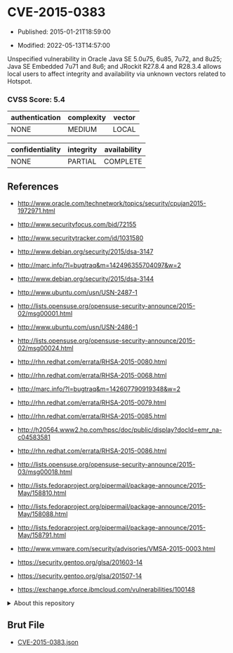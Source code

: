 # CVE-2015-0383

- Published: 2015-01-21T18:59:00

- Modified: 2022-05-13T14:57:00

Unspecified vulnerability in Oracle Java SE 5.0u75, 6u85, 7u72, and 8u25; Java SE Embedded 7u71 and 8u6; and JRockit R27.8.4 and R28.3.4 allows local users to affect integrity and availability via unknown vectors related to Hotspot.

### CVSS Score: **5.4**

| authentication | complexity | vector |
| --- | --- | --- |
| NONE | MEDIUM | LOCAL |

| confidentiality | integrity | availability |
| --- | --- | --- |
| NONE | PARTIAL | COMPLETE |

## References

* http://www.oracle.com/technetwork/topics/security/cpujan2015-1972971.html

* http://www.securityfocus.com/bid/72155

* http://www.securitytracker.com/id/1031580

* http://www.debian.org/security/2015/dsa-3147

* http://marc.info/?l=bugtraq&m=142496355704097&w=2

* http://www.debian.org/security/2015/dsa-3144

* http://www.ubuntu.com/usn/USN-2487-1

* http://lists.opensuse.org/opensuse-security-announce/2015-02/msg00001.html

* http://www.ubuntu.com/usn/USN-2486-1

* http://lists.opensuse.org/opensuse-security-announce/2015-02/msg00024.html

* http://rhn.redhat.com/errata/RHSA-2015-0080.html

* http://rhn.redhat.com/errata/RHSA-2015-0068.html

* http://marc.info/?l=bugtraq&m=142607790919348&w=2

* http://rhn.redhat.com/errata/RHSA-2015-0079.html

* http://rhn.redhat.com/errata/RHSA-2015-0085.html

* http://h20564.www2.hp.com/hpsc/doc/public/display?docId=emr_na-c04583581

* http://rhn.redhat.com/errata/RHSA-2015-0086.html

* http://lists.opensuse.org/opensuse-security-announce/2015-03/msg00018.html

* http://lists.fedoraproject.org/pipermail/package-announce/2015-May/158810.html

* http://lists.fedoraproject.org/pipermail/package-announce/2015-May/158088.html

* http://lists.fedoraproject.org/pipermail/package-announce/2015-May/158791.html

* http://www.vmware.com/security/advisories/VMSA-2015-0003.html

* https://security.gentoo.org/glsa/201603-14

* https://security.gentoo.org/glsa/201507-14

* https://exchange.xforce.ibmcloud.com/vulnerabilities/100148

<details>
<summary>About this repository</summary> 

  This repository is part of the project [Live Hack CVE](https://github.com/Live-Hack-CVE). Main website can be found [www.live-hack.org](https://www.live-hack.org) 
  
  Made by [Sn0wAlice](https://github.com/Sn0wAlice) for the people that care about security and need to have a feed of the latest CVEs. Hope you enjoy it, don't forget to star the repo and follow me on [Twitter](https://twitter.com/Sn0wAlice) and [Github](https://github.com/Sn0wAlice). And that is my [personnal website](https://www.alice-snow.me/)

  - [Home Page](https://github.com/Live-Hack-CVE)
  - [Framework](https://github.com/Live-Hack-CVE/cve-framework)
  - [CVE database](https://github.com/Live-Hack-CVE/full_database)
  - [Changelog](https://github.com/Live-Hack-CVE/Changelog)
</details>

## Brut File

* [CVE-2015-0383.json](https://raw.githubusercontent.com/Live-Hack-CVE/full_database/main/cves/2015/CVE-2015-0383.json)

